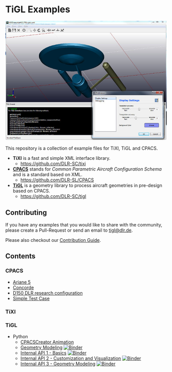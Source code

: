 # TiGL Examples

![](https://raw.githubusercontent.com/DLR-SC/tigl/master/doc/images/tiglviewer-web.jpg)

This repository is a collection of example files for TiXI, TiGL and CPACS.

 - **TiXI** is a fast and simple XML interface library.  
   - https://github.com/DLR-SC/tixi
 - [**CPACS**](http://www.cpacs.de/) stands for *Common Parametric Aircraft Configuration Schema* and is a standard based on XML.
   - https://github.com/DLR-SL/CPACS
 - [**TiGL**](https://dlr-sc.github.io/tigl/) is a geometry library to process aircraft geometries in pre-design based on CPACS. 
   - https://github.com/DLR-SC/tigl

## Contributing

If you have any examples that you would like to share with the community, please create a Pull-Request or send an email to tigl@dlr.de.

Please also checkout our [Contribution Guide](CONTRIBUTING.md).

## Contents

### CPACS

 - [Ariane 5](cpacs/README.md#ariane)
 - [Concorde](cpacs/README.md#concorde)
 - [D150 DLR research configuration](cpacs/README.md#d150)
 - [Simple Test Case](cpacs/README.md#simpletest)

### TiXI

### TiGL

  - Python
    - [CPACSCreator Animation](tigl/python/README.md#cpacscreator-animation)
    - [Geometry Modeling](tigl/python/README.md#geometry-modeling) [![Binder](https://mybinder.org/badge_logo.svg)](https://mybinder.org/v2/gh/DLR-SC/tigl-examples/master?filepath=tigl%2Fpython%2Fgeometry-modeling%2Fgeometry-modeling.ipynb)
    - [Internal API 1 - Basics](tigl/python/README.md#internal-api-1)  [![Binder](https://mybinder.org/badge_logo.svg)](https://mybinder.org/v2/gh/DLR-SC/tigl-examples/master?filepath=tigl%2Fpython%2Finternal-api-1-basics.ipynb)
    - [Internal API 2 - Customization and Visualization](tigl/python/README.md#internal-api-2) [![Binder](https://mybinder.org/badge_logo.svg)](https://mybinder.org/v2/gh/DLR-SC/tigl-examples/master?filepath=tigl%2Fpython%2Finternal-api-2-customization-visualization.ipynb)
    - [Internal API 3 - Geometry Modeling](tigl/python/README.md#internal-api-3) [![Binder](https://mybinder.org/badge_logo.svg)](https://mybinder.org/v2/gh/DLR-SC/tigl-examples/master?filepath=tigl%2Fpython%2Finternal-api-3-geometry-modeling.ipynb)


